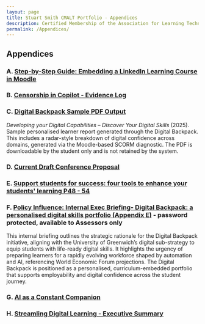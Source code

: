 ```yaml
---
layout: page
title: Stuart Smith CMALT Portfolio - Appendices
description: Certified Membership of the Association for Learning Technology (CMALT) portfolio of Stuart Smith, MSc, BA (Hons).
permalink: /Appendices/
---
```

## Appendices

### A.  [Step-by-Step Guide: Embedding a LinkedIn Learning Course in Moodle](./assets/media/linkedinLearningMoodleEmbeddingCompressedForWeb.pdf)

### B. [Censorship in Copilot - Evidence Log](./assets/media/Censorship_in_Copilot_Evidence_Cleaned.pdf)

### C. [Digital Backpack Sample PDF Output](./assets/media/Developing_your_Digital_Skills.pdf)

*Developing your Digital Capabilities – Discover Your Digital Skills* (2025). Sample personalised learner report generated through the Digital Backpack. This includes a radar-style breakdown of digital confidence across domains, generated via the Moodle-based SCORM diagnostic. The PDF is downloadable by the student only and is not retained by the system.

### D. [Current Draft Conference Proposal](./assets/media/Conference_Proposal_Smith_CMALT.pdf)

### E. [Support students for success: four tools to enhance your students' learning P48 - 54](./assets/media/adst_shift_2025.pdf)

### F. [Policy Influence: Internal Exec Briefing- Digital Backpack: a personalised digital skills portfolio (Appendix E)](./assets/media/Digital_Backpack_About_Rst.pdf) - password protected, available to Assessors only

This internal briefing outlines the strategic rationale for the Digital Backpack initiative, aligning with the University of Greenwich’s digital sub-strategy to equip students with life-ready digital skills. It highlights the urgency of preparing learners for a rapidly evolving workforce shaped by automation and AI, referencing World Economic Forum projections. The Digital Backpack is positioned as a personalised, curriculum-embedded portfolio that supports employability and digital confidence across the student journey.

### G. [AI as a Constant Companion](./assets/media/AI_as_a_Constant_Companion_2024-07-01_16_44_30.pdf)

### H. [Streamling Digital Learning - Executive Summary](./assets/media/UoG-Streamlining-Digital-Learning-LinkedInLearning-Moodle.pdf)
